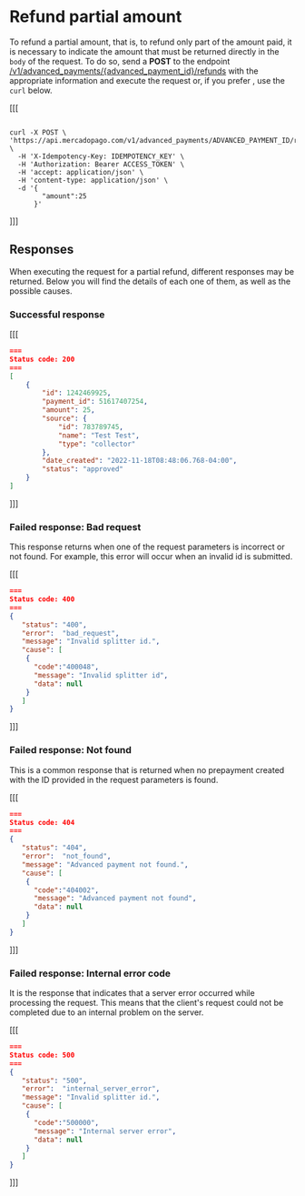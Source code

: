 # Refund partial amount


To refund a partial amount, that is, to refund only part of the amount paid, it is necessary to indicate the amount that must be returned directly in the `body` of the request. To do so, send a **POST** to the endpoint [/v1/advanced_payments/{advanced_payment_id}/refunds](/developers/enreference/wallet_connect/_advanced_payments_advanced_payment_id_refunds/post) with the appropriate information and execute the request or, if you prefer , use the `curl` below.

[[[
```curl

curl -X POST \
'https://api.mercadopago.com/v1/advanced_payments/ADVANCED_PAYMENT_ID/refunds' \
  -H 'X-Idempotency-Key: IDEMPOTENCY_KEY' \
  -H 'Authorization: Bearer ACCESS_TOKEN' \
  -H 'accept: application/json' \
  -H 'content-type: application/json' \
  -d '{
        "amount":25
      }'

```
]]]

## Responses

When executing the request for a partial refund, different responses may be returned. Below you will find the details of each one of them, as well as the possible causes.

### Successful response

[[[
```Json
===
Status code: 200
===
[
    {
        "id": 1242469925,
        "payment_id": 51617407254,
        "amount": 25,
        "source": {
            "id": 783789745,
            "name": "Test Test",
            "type": "collector"
        },
        "date_created": "2022-11-18T08:48:06.768-04:00",
        "status": "approved"
    }
]

```
]]]

### Failed response: Bad request

This response returns when one of the request parameters is incorrect or not found. For example, this error will occur when an invalid id is submitted.

[[[
```Json
===
Status code: 400
===
{
   "status": "400",
   "error":  "bad_request",
   "message": "Invalid splitter id.",
   "cause": [
    {
      "code":"400048",
      "message": "Invalid splitter id",
      "data": null
    }
   ]
}

```
]]]

### Failed response: Not found

This is a common response that is returned when no prepayment created with the ID provided in the request parameters is found.

[[[
```Json
===
Status code: 404
===
{
   "status": "404",
   "error":  "not_found",
   "message": "Advanced payment not found.",
   "cause": [
    {
      "code":"404002",
      "message": "Advanced payment not found",
      "data": null
    }
   ]
}

```
]]]

### Failed response: Internal error code

It is the response that indicates that a server error occurred while processing the request. This means that the client's request could not be completed due to an internal problem on the server.

[[[
```Json
===
Status code: 500
===
{
   "status": "500",
   "error":  "internal_server_error",
   "message": "Invalid splitter id.",
   "cause": [
    {
      "code":"500000",
      "message": "Internal server error",
      "data": null
    }
   ]
}

```
]]]
